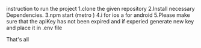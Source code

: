 instruction to run the project 
1.clone the given repository 
2.Install necessary Dependencies.
3.npm start (metro )
4.i for ios 
   a for android 
5.Please make sure that the apiKey has not been expired and if experied generate new key and place it in .env file 

That's all